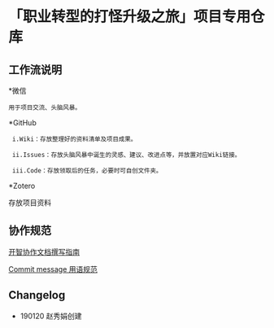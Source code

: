 # 「职业转型的打怪升级之旅」项目专用仓库
## 工作流说明

*微信

    用于项目交流、头脑风暴。

*GitHub

     i.Wiki：存放整理好的资料清单及项目成果。

     ii.Issues：存放头脑风暴中诞生的灵感、建议、改进点等，并放置对应Wiki链接。

     iii.Code：存放领取后的任务，必要时可自创文件夹。

*Zotero

   存放项目资料

## 协作规范

   [开智协作文档撰写指南](https://github.com/OpenMindClub/Share/wiki/HbDoc)

   [Commit message 用语规范](https://github.com/OpenMindClub/Share/wiki/HbGitHubCommitMessage)

## Changelog

* 190120 赵秀娟创建
